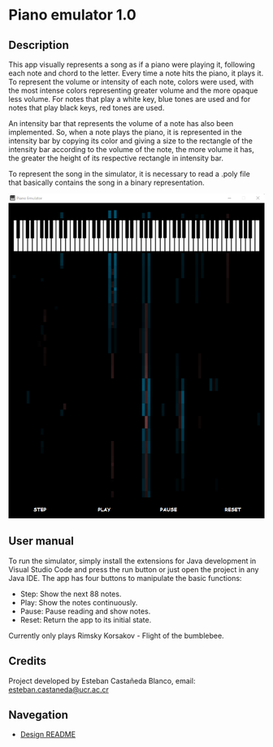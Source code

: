 # Piano emulator 1.0

## Description

This app visually represents a song as if a piano were playing it, following each note and chord to the letter. Every time a note hits the piano, it plays it. To represent the volume or intensity of each note, colors were used, with the most intense colors representing greater volume and the more opaque less volume. For notes that play a white key, blue tones are used and for notes that play black keys, red tones are used.

An intensity bar that represents the volume of a note has also been implemented. So, when a note plays the piano, it is represented in the intensity bar by copying its color and giving a size to the rectangle of the intensity bar according to the volume of the note, the more volume it has, the greater the height of its respective rectangle in intensity bar.

To represent the song in the simulator, it is necessary to read a .poly file that basically contains the song in a binary representation.

<center>

  ![Piano emulator](src/images/app.png)

</center>

## User manual

To run the simulator, simply install the extensions for Java development in Visual Studio Code and press the run button or just open the project in any Java IDE. The app has four buttons to manipulate the basic functions:
* Step: Show the next 88 notes.
* Play: Show the notes continuously.
* Pause: Pause reading and show notes.
* Reset: Return the app to its initial state.

Currently only plays Rimsky Korsakov - Flight of the bumblebee.

## Credits

Project developed by Esteban Castañeda Blanco, email: esteban.castaneda@ucr.ac.cr

## Navegation

* [Design README](design/README.md)